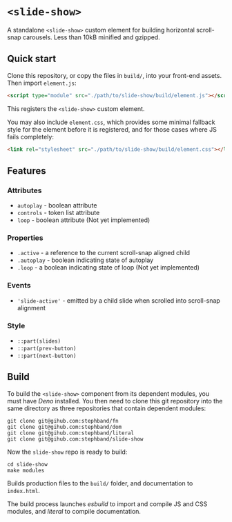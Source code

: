 # `<slide-show>`
A standalone `<slide-show>` custom element for building horizontal scroll-snap
carousels. Less than 10kB minified and gzipped.


## Quick start

Clone this repository, or copy the files in `build/`, into your front-end
assets. Then import `element.js`:

```html
<script type="module" src="./path/to/slide-show/build/element.js"></script>
```

This registers the `<slide-show>` custom element.

You may also include `element.css`, which provides some minimal fallback style
for the element before it is registered, and for those cases where JS fails completely:

```html
<link rel="stylesheet" src="./path/to/slide-show/build/element.css"></link>
```


## Features

### Attributes

- `autoplay` - boolean attribute
- `controls` - token list attribute
- `loop` - boolean attribute (Not yet implemented)

### Properties

- `.active` - a reference to the current scroll-snap aligned child
- `.autoplay` - boolean indicating state of autoplay
- `.loop` - a boolean indicating state of loop (Not yet implemented)

### Events

- `'slide-active'` - emitted by a child slide when scrolled into scroll-snap alignment

### Style

- `::part(slides)`
- `::part(prev-button)`
- `::part(next-button)`


## Build

To build the `<slide-show>` component from its dependent modules, you must have
_Deno_ installed. You then need to clone this git repository into the same
directory as three repositories that contain dependent modules:

```cli
git clone git@gihub.com:stephband/fn
git clone git@gihub.com:stephband/dom
git clone git@gihub.com:stephband/literal
git clone git@gihub.com:stephband/slide-show
```

Now the `slide-show` repo is ready to build:

```cli
cd slide-show
make modules
```

Builds production files to the `build/` folder, and documentation to `index.html`.

The build process launches *esbuild* to import and compile JS and CSS modules,
and *literal* to compile documentation.
